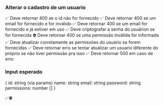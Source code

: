 ### Alterar o cadastro de um usuario

✅ Deve retornar 400 se o id não for fornecido
✅ Deve retornar 400 se um email for fornecido e for inválido
✅ Deve retornar 400 se um email for fornecido e já estiver em uso
✅ Deve criptografar a senha do usuárion se for fornecida
⛔ Deve retornar 400 se uma permissão inválida for informada
✅ Deve atualizar corretamente as permissões do usuário se forem fornecidas
✅ Deve retornar erro se tentar atualizar um usuario diferente do próprio se não tiver permissão pra isso
✅ Deve retornar 500 em caso de erro


### Input esperado
{
    id: string (via params)
    name: string
    email: string
    password: string
    permissions: number []
}

✅⛔